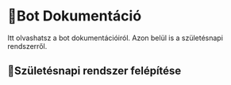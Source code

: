 # 📘Bot Dokumentáció <br>
Itt olvashatsz a bot dokumentációiról. Azon belül is a születésnapi rendszerről.<br>
## 🎉Születésnapi rendszer felépítése<br>
